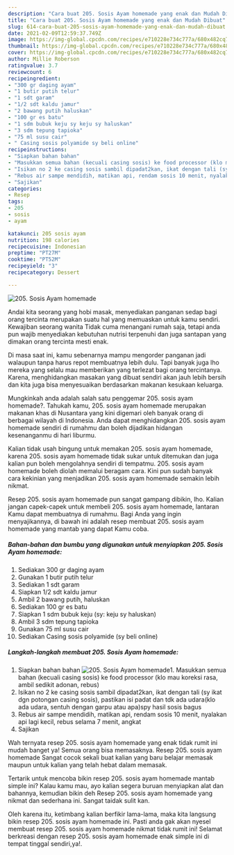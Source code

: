 ```yaml
---
description: "Cara buat 205. Sosis Ayam homemade yang enak dan Mudah Dibuat"
title: "Cara buat 205. Sosis Ayam homemade yang enak dan Mudah Dibuat"
slug: 614-cara-buat-205-sosis-ayam-homemade-yang-enak-dan-mudah-dibuat
date: 2021-02-09T12:59:37.749Z
image: https://img-global.cpcdn.com/recipes/e710228e734c777a/680x482cq70/205-sosis-ayam-homemade-foto-resep-utama.jpg
thumbnail: https://img-global.cpcdn.com/recipes/e710228e734c777a/680x482cq70/205-sosis-ayam-homemade-foto-resep-utama.jpg
cover: https://img-global.cpcdn.com/recipes/e710228e734c777a/680x482cq70/205-sosis-ayam-homemade-foto-resep-utama.jpg
author: Millie Roberson
ratingvalue: 3.7
reviewcount: 6
recipeingredient:
- "300 gr daging ayam"
- "1 butir putih telur"
- "1 sdt garam"
- "1/2 sdt kaldu jamur"
- "2 bawang putih haluskan"
- "100 gr es batu"
- "1 sdm bubuk keju sy keju sy haluskan"
- "3 sdm tepung tapioka"
- "75 ml susu cair"
- " Casing sosis polyamide sy beli online"
recipeinstructions:
- "Siapkan bahan bahan"
- "Masukkan semua bahan (kecuali casing sosis) ke food processor (klo mau koreksi rasa, ambil sedikit adonan, rebus)"
- "Isikan no 2 ke casing sosis sambil dipadat2kan, ikat dengan tali (sy ikat dgn potongan casing sosis), pastikan isi padat dan tdk ada udara(klo ada udara, sentuh dengan garpu atau apa)spy hasil sosis bagus"
- "Rebus air sampe mendidih, matikan api, rendam sosis 10 menit, nyalakan api lagi kecil, rebus selama 7 menit, angkat"
- "Sajikan"
categories:
- Resep
tags:
- 205
- sosis
- ayam

katakunci: 205 sosis ayam 
nutrition: 198 calories
recipecuisine: Indonesian
preptime: "PT27M"
cooktime: "PT52M"
recipeyield: "3"
recipecategory: Dessert

---
```



![205. Sosis Ayam homemade](https://img-global.cpcdn.com/recipes/e710228e734c777a/680x482cq70/205-sosis-ayam-homemade-foto-resep-utama.jpg)

Andai kita seorang yang hobi masak, menyediakan panganan sedap bagi orang tercinta merupakan suatu hal yang memuaskan untuk kamu sendiri. Kewajiban seorang  wanita Tidak cuma menangani rumah saja, tetapi anda pun wajib menyediakan kebutuhan nutrisi terpenuhi dan juga santapan yang dimakan orang tercinta mesti enak.

Di masa  saat ini, kamu sebenarnya mampu mengorder panganan jadi walaupun tanpa harus repot membuatnya lebih dulu. Tapi banyak juga lho mereka yang selalu mau memberikan yang terlezat bagi orang tercintanya. Karena, menghidangkan masakan yang dibuat sendiri akan jauh lebih bersih dan kita juga bisa menyesuaikan berdasarkan makanan kesukaan keluarga. 



Mungkinkah anda adalah salah satu penggemar 205. sosis ayam homemade?. Tahukah kamu, 205. sosis ayam homemade merupakan makanan khas di Nusantara yang kini digemari oleh banyak orang di berbagai wilayah di Indonesia. Anda dapat menghidangkan 205. sosis ayam homemade sendiri di rumahmu dan boleh dijadikan hidangan kesenanganmu di hari liburmu.

Kalian tidak usah bingung untuk memakan 205. sosis ayam homemade, karena 205. sosis ayam homemade tidak sukar untuk ditemukan dan juga kalian pun boleh mengolahnya sendiri di tempatmu. 205. sosis ayam homemade boleh diolah memalui beragam cara. Kini pun sudah banyak cara kekinian yang menjadikan 205. sosis ayam homemade semakin lebih nikmat.

Resep 205. sosis ayam homemade pun sangat gampang dibikin, lho. Kalian jangan capek-capek untuk membeli 205. sosis ayam homemade, lantaran Kamu dapat membuatnya di rumahmu. Bagi Anda yang ingin menyajikannya, di bawah ini adalah resep membuat 205. sosis ayam homemade yang mantab yang dapat Kamu coba.

<!--inarticleads1-->

##### Bahan-bahan dan bumbu yang digunakan untuk menyiapkan 205. Sosis Ayam homemade:

1. Sediakan 300 gr daging ayam
1. Gunakan 1 butir putih telur
1. Sediakan 1 sdt garam
1. Siapkan 1/2 sdt kaldu jamur
1. Ambil 2 bawang putih, haluskan
1. Sediakan 100 gr es batu
1. Siapkan 1 sdm bubuk keju (sy: keju sy haluskan)
1. Ambil 3 sdm tepung tapioka
1. Gunakan 75 ml susu cair
1. Sediakan  Casing sosis polyamide (sy beli online)




<!--inarticleads2-->

##### Langkah-langkah membuat 205. Sosis Ayam homemade:

1. Siapkan bahan bahan
<img src="https://img-global.cpcdn.com/steps/e4b1d117064fd2f4/160x128cq70/205-sosis-ayam-homemade-langkah-memasak-1-foto.jpg" alt="205. Sosis Ayam homemade">1. Masukkan semua bahan (kecuali casing sosis) ke food processor (klo mau koreksi rasa, ambil sedikit adonan, rebus)
1. Isikan no 2 ke casing sosis sambil dipadat2kan, ikat dengan tali (sy ikat dgn potongan casing sosis), pastikan isi padat dan tdk ada udara(klo ada udara, sentuh dengan garpu atau apa)spy hasil sosis bagus
1. Rebus air sampe mendidih, matikan api, rendam sosis 10 menit, nyalakan api lagi kecil, rebus selama 7 menit, angkat
1. Sajikan




Wah ternyata resep 205. sosis ayam homemade yang enak tidak rumit ini mudah banget ya! Semua orang bisa memasaknya. Resep 205. sosis ayam homemade Sangat cocok sekali buat kalian yang baru belajar memasak maupun untuk kalian yang telah hebat dalam memasak.

Tertarik untuk mencoba bikin resep 205. sosis ayam homemade mantab simple ini? Kalau kamu mau, ayo kalian segera buruan menyiapkan alat dan bahannya, kemudian bikin deh Resep 205. sosis ayam homemade yang nikmat dan sederhana ini. Sangat taidak sulit kan. 

Oleh karena itu, ketimbang kalian berfikir lama-lama, maka kita langsung bikin resep 205. sosis ayam homemade ini. Pasti anda gak akan nyesel membuat resep 205. sosis ayam homemade nikmat tidak rumit ini! Selamat berkreasi dengan resep 205. sosis ayam homemade enak simple ini di tempat tinggal sendiri,ya!.

